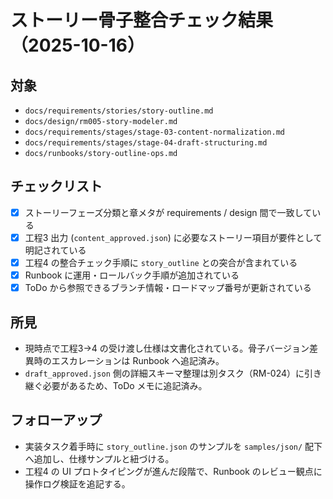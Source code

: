 # ストーリー骨子整合チェック結果（2025-10-16）

## 対象
- `docs/requirements/stories/story-outline.md`
- `docs/design/rm005-story-modeler.md`
- `docs/requirements/stages/stage-03-content-normalization.md`
- `docs/requirements/stages/stage-04-draft-structuring.md`
- `docs/runbooks/story-outline-ops.md`

## チェックリスト
- [x] ストーリーフェーズ分類と章メタが requirements / design 間で一致している
- [x] 工程3 出力 (`content_approved.json`) に必要なストーリー項目が要件として明記されている
- [x] 工程4 の整合チェック手順に `story_outline` との突合が含まれている
- [x] Runbook に運用・ロールバック手順が追加されている
- [x] ToDo から参照できるブランチ情報・ロードマップ番号が更新されている

## 所見
- 現時点で工程3→4 の受け渡し仕様は文書化されている。骨子バージョン差異時のエスカレーションは Runbook へ追記済み。
- `draft_approved.json` 側の詳細スキーマ整理は別タスク（RM-024）に引き継ぐ必要があるため、ToDo メモに追記済み。

## フォローアップ
- 実装タスク着手時に `story_outline.json` のサンプルを `samples/json/` 配下へ追加し、仕様サンプルと紐づける。
- 工程4 の UI プロトタイピングが進んだ段階で、Runbook のレビュー観点に操作ログ検証を追記する。
